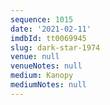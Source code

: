 ```yaml
---
sequence: 1015
date: '2021-02-11'
imdbId: tt0069945
slug: dark-star-1974
venue: null
venueNotes: null
medium: Kanopy
mediumNotes: null
---
```


